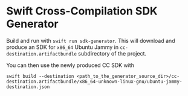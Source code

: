 # Swift Cross-Compilation SDK Generator

Build and run with `swift run sdk-generator`. This will download and produce an SDK for `x86_64` Ubuntu Jammy in
`cc-destination.artifactbundle` subdirectory of the project.

You can then use the newly produced CC SDK with

```
swift build --destination <path_to_the_generator_source_dir>/cc-destination.artifactbundle/x86_64-unknown-linux-gnu/ubuntu-jammy-destination.json
```

